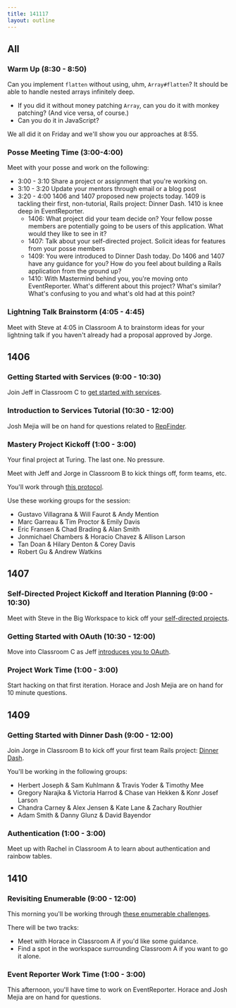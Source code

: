 ```yaml
---
title: 141117
layout: outline
---
```


## All

### Warm Up (8:30 - 8:50)

Can you implement `flatten` without using, uhm, `Array#flatten`? It should be able to handle nested arrays infinitely deep.

* If you did it without money patching `Array`, can you do it with monkey patching? (And vice versa, of course.)
* Can you do it in JavaScript?

We all did it on Friday and we'll show you our approaches at 8:55.

### Posse Meeting Time (3:00-4:00)

Meet with your posse and work on the following:

* 3:00 - 3:10 Share a project or assignment that you're working on.
* 3:10 - 3:20 Update your mentors through email or a blog post
* 3:20 - 4:00 1406 and 1407 proposed new projects today. 1409 is tackling their first, non-tutorial, Rails project: Dinner Dash. 1410 is knee deep in EventReporter.
  * 1406: What project did your team decide on? Your fellow posse members are potentially going to be users of this application. What would they like to see in it?
  * 1407: Talk about your self-directed project. Solicit ideas for features from your posse members
  * 1409: You were introduced to Dinner Dash today. Do 1406 and 1407 have any guidance for you? How do you feel about building a Rails application from the ground up?
  * 1410: With Mastermind behind you, you're moving onto EventReporter. What's different about this project? What's similar? What's confusing to you and what's old had at this point?

### Lightning Talk Brainstorm (4:05 - 4:45)

Meet with Steve at 4:05 in Classroom A to brainstorm ideas for your lightning talk if you haven't already had a proposal approved by Jorge.

## 1406

### Getting Started with Services (9:00 - 10:30)

Join Jeff in Classroom C to [get started with services](https://github.com/turingschool/lesson_plans/blob/master/ruby_04-apis_and_scalability/getting_started_with_services.markdown).

### Introduction to Services Tutorial (10:30 - 12:00)

Josh Mejia will be on hand for questions related to [RepFinder](http://tutorials.jumpstartlab.com/projects/monsterporium/practicing_services.html).

### Mastery Project Kickoff (1:00 - 3:00)

Your final project at Turing. The last one. No pressure.

Meet with Jeff and Jorge in Classroom B to kick things off, form teams, etc.

You'll work through [this protocol](https://github.com/turingschool/lesson_plans/blob/master/ruby_04-apis_and_scalability/pitching_mastery_projects.markdown).

Use these working groups for the session:

* Gustavo Villagrana & Will Faurot & Andy Mention
* Marc Garreau & Tim Proctor & Emily Davis
* Eric Fransen & Chad Brading & Alan Smith
* Jonmichael Chambers & Horacio Chavez & Allison Larson
* Tan Doan & Hilary Denton & Corey Davis
* Robert Gu & Andrew Watkins

## 1407

### Self-Directed Project Kickoff and Iteration Planning (9:00 - 10:30)

Meet with Steve in the Big Workspace to kick off your [self-directed projects](https://github.com/turingschool/lesson_plans/blob/master/ruby_03-professional_rails_applications/self_directed_project.markdown).

### Getting Started with OAuth (10:30 - 12:00)

Move into Classroom C as Jeff [introduces you to OAuth](https://github.com/turingschool/lesson_plans/blob/master/ruby_03-professional_rails_applications/getting_started_with_oauth.markdown).

### Project Work Time (1:00 - 3:00)

Start hacking on that first iteration. Horace and Josh Mejia are on hand for 10 minute questions.

## 1409

### Getting Started with Dinner Dash (9:00 - 12:00)

Join Jorge in Classroom B to kick off your first team Rails project: [Dinner Dash](http://tutorials.jumpstartlab.com/projects/dinner_dash.html).

You'll be working in the following groups:

* Herbert Joseph & Sam Kuhlmann & Travis Yoder & Timothy Mee
* Gregory Narajka & Victoria Harrod & Chase van Hekken & Konr Josef Larson
* Chandra Carney & Alex Jensen & Kate Lane & Zachary Routhier
* Adam Smith & Danny Glunz & David Bayendor

### Authentication (1:00 - 3:00)

Meet up with Rachel in Classroom A to learn about authentication and rainbow tables.

## 1410

### Revisiting Enumerable (9:00 - 12:00)

This morning you'll be working through [these enumerable challenges](https://github.com/turingschool-examples/enumerable-challenges).

There will be two tracks:

* Meet with Horace in Classroom A if you'd like some guidance.
* Find a spot in the workspace surrounding Classroom A if you want to go it alone.

### Event Reporter Work Time (1:00 - 3:00)

This afternoon, you'll have time to work on EventReporter. Horace and Josh Mejia are on hand for questions.

